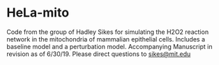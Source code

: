 # HeLa-mito
Code from the group of Hadley Sikes for simulating the H2O2 reaction network in the mitochondria of mammalian epithelial cells.
Includes a baseline model and a perturbation model. 
Accompanying Manuscript in revision as of 6/30/19.
Please direct questions to sikes@mit.edu

